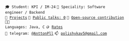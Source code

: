 <code>🎓 Student: KPI / IM-24</code>
<code>👷 Speciality: Software engineer / Backend</code><br>
<code>🧻 [Projects](PROJECTS.md)</code>
<code>📢 [Public talks: 0](TALKS.md)</code>
<code>👀 [Open-source contribution](CONTRIBUTION.md)</code><br>
<code>🧑‍💻 Languages: Java, C</code>
<code>🪙 [Rates](RATES.md)</code><br>
<code>💬 telegram: [@AnttonPll](https://telegram.me/AnttonPll)</code>
<code>📫 [polishykav5@gmail.com](mailto:your-email)</code>
